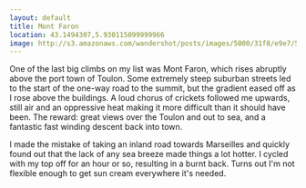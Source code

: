 ```yaml
---
layout: default
title: Mont Faron
location: 43.1494307,5.930115099999966
image: http://s3.amazonaws.com/wandershot/posts/images/5000/31f8/e9e7/5500/0200/0024/original/6-29.jpg?1342190456
---
```

One of the last big climbs on my list was Mont Faron, which rises abruptly above the port town of Toulon. Some extremely steep suburban streets led to the start of the one-way road to the summit, but the gradient eased off as I rose above the buildings. A loud chorus of crickets followed me upwards, still air and an oppressive heat making it more difficult than it should have been. The reward: great views over the Toulon and out to sea, and a fantastic fast winding descent back into town.

I made the mistake of taking an inland road towards Marseilles and quickly found out that the lack of any sea breeze made things a lot hotter. I cycled with my top off for an hour or so, resulting in a burnt back. Turns out I'm not flexible enough to get sun cream everywhere it's needed.